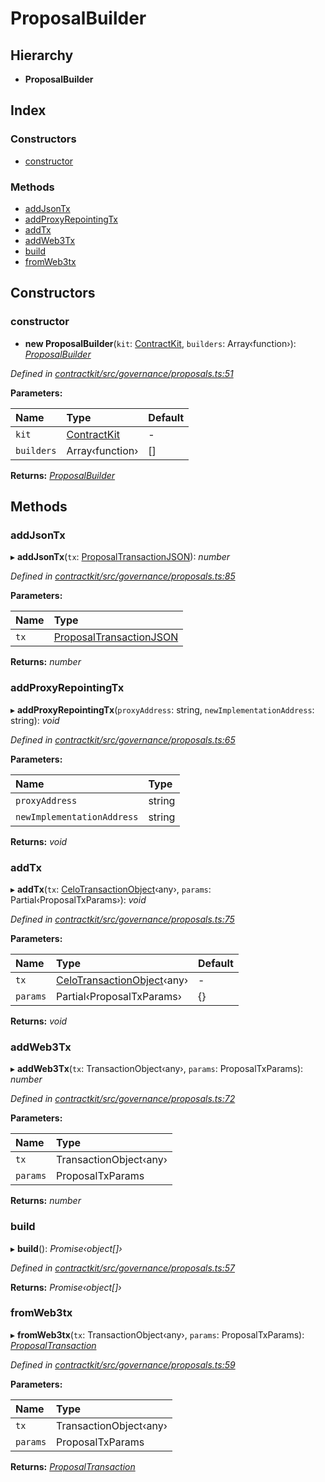 # ProposalBuilder

## Hierarchy

* **ProposalBuilder**

## Index

### Constructors

* [constructor](_governance_proposals_.proposalbuilder.md#constructor)

### Methods

* [addJsonTx](_governance_proposals_.proposalbuilder.md#addjsontx)
* [addProxyRepointingTx](_governance_proposals_.proposalbuilder.md#addproxyrepointingtx)
* [addTx](_governance_proposals_.proposalbuilder.md#addtx)
* [addWeb3Tx](_governance_proposals_.proposalbuilder.md#addweb3tx)
* [build](_governance_proposals_.proposalbuilder.md#build)
* [fromWeb3tx](_governance_proposals_.proposalbuilder.md#fromweb3tx)

## Constructors

### constructor

+ **new ProposalBuilder**\(`kit`: [ContractKit](_kit_.contractkit.md), `builders`: Array‹function›\): [_ProposalBuilder_](_governance_proposals_.proposalbuilder.md)

_Defined in_ [_contractkit/src/governance/proposals.ts:51_](https://github.com/celo-org/celo-monorepo/blob/master/packages/contractkit/src/governance/proposals.ts#L51)

**Parameters:**

| Name | Type | Default |
| :--- | :--- | :--- |
| `kit` | [ContractKit](_kit_.contractkit.md) | - |
| `builders` | Array‹function› | \[\] |

**Returns:** [_ProposalBuilder_](_governance_proposals_.proposalbuilder.md)

## Methods

### addJsonTx

▸ **addJsonTx**\(`tx`: [ProposalTransactionJSON](../interfaces/_governance_proposals_.proposaltransactionjson.md)\): _number_

_Defined in_ [_contractkit/src/governance/proposals.ts:85_](https://github.com/celo-org/celo-monorepo/blob/master/packages/contractkit/src/governance/proposals.ts#L85)

**Parameters:**

| Name | Type |
| :--- | :--- |
| `tx` | [ProposalTransactionJSON](../interfaces/_governance_proposals_.proposaltransactionjson.md) |

**Returns:** _number_

### addProxyRepointingTx

▸ **addProxyRepointingTx**\(`proxyAddress`: string, `newImplementationAddress`: string\): _void_

_Defined in_ [_contractkit/src/governance/proposals.ts:65_](https://github.com/celo-org/celo-monorepo/blob/master/packages/contractkit/src/governance/proposals.ts#L65)

**Parameters:**

| Name | Type |
| :--- | :--- |
| `proxyAddress` | string |
| `newImplementationAddress` | string |

**Returns:** _void_

### addTx

▸ **addTx**\(`tx`: [CeloTransactionObject](_wrappers_basewrapper_.celotransactionobject.md)‹any›, `params`: Partial‹ProposalTxParams›\): _void_

_Defined in_ [_contractkit/src/governance/proposals.ts:75_](https://github.com/celo-org/celo-monorepo/blob/master/packages/contractkit/src/governance/proposals.ts#L75)

**Parameters:**

| Name | Type | Default |
| :--- | :--- | :--- |
| `tx` | [CeloTransactionObject](_wrappers_basewrapper_.celotransactionobject.md)‹any› | - |
| `params` | Partial‹ProposalTxParams› | {} |

**Returns:** _void_

### addWeb3Tx

▸ **addWeb3Tx**\(`tx`: TransactionObject‹any›, `params`: ProposalTxParams\): _number_

_Defined in_ [_contractkit/src/governance/proposals.ts:72_](https://github.com/celo-org/celo-monorepo/blob/master/packages/contractkit/src/governance/proposals.ts#L72)

**Parameters:**

| Name | Type |
| :--- | :--- |
| `tx` | TransactionObject‹any› |
| `params` | ProposalTxParams |

**Returns:** _number_

### build

▸ **build**\(\): _Promise‹object\[\]›_

_Defined in_ [_contractkit/src/governance/proposals.ts:57_](https://github.com/celo-org/celo-monorepo/blob/master/packages/contractkit/src/governance/proposals.ts#L57)

**Returns:** _Promise‹object\[\]›_

### fromWeb3tx

▸ **fromWeb3tx**\(`tx`: TransactionObject‹any›, `params`: ProposalTxParams\): [_ProposalTransaction_](../external-modules/_wrappers_governance_.md#proposaltransaction)

_Defined in_ [_contractkit/src/governance/proposals.ts:59_](https://github.com/celo-org/celo-monorepo/blob/master/packages/contractkit/src/governance/proposals.ts#L59)

**Parameters:**

| Name | Type |
| :--- | :--- |
| `tx` | TransactionObject‹any› |
| `params` | ProposalTxParams |

**Returns:** [_ProposalTransaction_](../external-modules/_wrappers_governance_.md#proposaltransaction)

